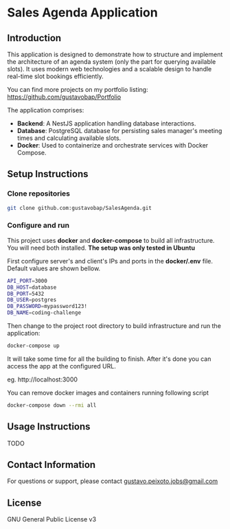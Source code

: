 
# Sales Agenda Application

## Introduction

This application is designed to demonstrate how to structure and implement the architecture of an agenda system (only the part for querying available slots). It uses modern web technologies and a scalable design to handle real-time slot bookings efficiently. 

You can find more projects on my portfolio listing: https://github.com/gustavobap/Portfolio

The application comprises:
- **Backend**: A NestJS application handling database interactions.
- **Database**: PostgreSQL database for persisting sales manager's meeting times and calculating available slots. 
- **Docker**: Used to containerize and orchestrate services with Docker Compose.

## Setup Instructions

### Clone repositories

```bash
git clone github.com:gustavobap/SalesAgenda.git
```

### Configure and run

This project uses **docker** and **docker-compose** to build all infrastructure. You will need both installed.
**The setup was only tested in Ubuntu**

First configure server's and client's IPs and ports in the **docker/.env** file. Default values are shown bellow.

```bash
API_PORT=3000
DB_HOST=database
DB_PORT=5432
DB_USER=postgres
DB_PASSWORD=mypassword123!
DB_NAME=coding-challenge
```

Then change to the project root directory to build infrastructure and run the application:

```bash
docker-compose up
```

It will take some time for all the building to finish. After it's done you can access the app at the configured URL. 

eg. http://localhost:3000

You can remove docker images and containers running following script

```bash
docker-compose down --rmi all
```
## Usage Instructions

TODO

## Contact Information
For questions or support, please contact gustavo.peixoto.jobs@gmail.com

## License
GNU General Public License v3
